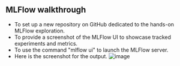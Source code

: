 ## MLFlow walkthrough
- To set up a new repository on GitHub dedicated to the hands-on MLFlow exploration.
- To provide a screenshot of the MLFlow UI to showcase tracked experiments and metrics.
- To use the command "mlflow ui" to launch the MLFlow server.
- Here is the screenshot for the output.
![image](https://github.com/Darshini-Ramesh22/MLFlow/assets/151901553/1198f245-66fd-4017-a01e-e0d422ff3ebd)

